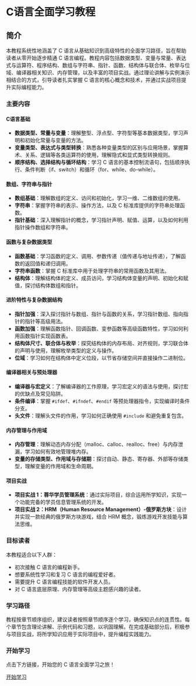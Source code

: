 # C语言全面学习教程

## 简介

本教程系统性地涵盖了 C 语言从基础知识到高级特性的全面学习路径，旨在帮助读者从零开始逐步精通 C 语言编程。教程内容包括数据类型、变量与常量、表达式与运算符、程序结构、数组与字符串、指针、函数、结构体与联合体、枚举与位域、编译器相关知识、内存管理，以及丰富的项目实战。通过理论讲解与实例演示相结合的方式，引导读者扎实掌握 C 语言的核心概念和技术，并通过实战项目提升实际编程能力。

### 主要内容

#### C语言基础

- **数据类型、常量与变量**：理解整型、浮点型、字符型等基本数据类型，学习声明和初始化常量与变量的方法。
- **变量类型、表达式与类型转换**：熟悉各种变量类型的区别与应用场景，掌握算术、关系、逻辑等各类运算符的使用，理解隐式和显式类型转换规则。
- **顺序结构、选择结构与循环结构**：学习 C 语言的基本控制流语句，包括顺序执行、条件判断（if、switch）和循环（for、while、do-while）。

#### 数组、字符串与指针

- **数组基础**：理解数组的定义、访问和初始化，学习一维、二维数组的使用。
- **字符串**：掌握字符串的表示、操作方法，以及 C 标准库提供的字符串处理函数。
- **指针基础**：深入理解指针的概念，学习指针声明、赋值、运算，以及如何利用指针操作数组和字符串。

#### 函数与复杂数据类型

- **函数基础**：学习函数的定义、调用、参数传递（值传递与地址传递），了解函数的返回值和递归调用。
- **字符串函数**：掌握 C 标准库中用于处理字符串的常用函数及其用法。
- **结构体**：理解结构体的定义、成员访问，学习结构体变量的声明、初始化和赋值，探讨结构体数组和指针。

#### 进阶特性与复杂数据结构

- **指针加强**：深入探讨指针与数组、指针与函数的关系，学习指针数组、指向指针的指针等高级用法。
- **函数加强**：理解函数指针、回调函数、变参函数等高级函数特性，学习如何利用函数指针实现函数表。
- **结构体尺寸、联合体与枚举**：探究结构体的内存布局、对齐规则，学习联合体的声明与使用，理解枚举类型的定义与操作。
- **位域**：学习如何在结构体中定义位段，以节省存储空间并直接操作二进制位。

#### 编译器相关与预处理器

- **编译器与宏定义**：了解编译器的工作原理，学习宏定义的语法与使用，探讨宏的优缺点及常见陷阱。
- **条件编译**：掌握 `#ifdef`、`#ifndef`、`#endif` 等预处理器指令，实现编译时条件分支。
- **头文件**：理解头文件的作用，学习如何正确使用 `#include` 和避免重复包含。

#### 内存管理与作用域

- **内存管理**：理解动态内存分配（malloc、calloc、realloc、free）与内存泄漏，学习如何有效地管理堆内存。
- **变量的存储类型、作用域与存储期**：探讨自动、静态、寄存器、外部等存储类型，理解变量的作用域和生命周期。

#### 项目实战

- **项目实战 1：蓉华学员管理系统**：通过实际项目，综合运用所学知识，实现一个功能完备的学员信息管理系统的开发。
- **项目实战 2：HRM（Human Resource Management）-俄罗斯方块**：设计并实现一款经典的俄罗斯方块游戏，结合 HRM 概念，锻炼游戏开发技能与算法思维。

### 目标读者

本教程适合以下人群：

- 初次接触 C 语言的编程新手。
- 想要系统性学习和复习 C 语言的编程爱好者。
- 需要提升 C 语言编程技能的软件开发人员。
- 对 C 语言底层原理、内存管理等高级主题感兴趣的读者。

### 学习路径

教程按章节顺序组织，建议读者按照章节顺序逐个学习，确保知识点的连贯性。每个章节包含理论讲解、示例代码和习题，以巩固理解。在完成基础部分后，积极参与项目实战，将所学知识应用于实际项目中，提升编程实践能力。

### 开始学习

点击下方链接，开始您的 C 语言全面学习之旅！

[开始学习](#)
